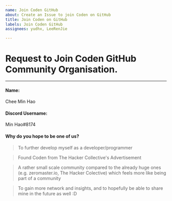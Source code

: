```yaml
---
name: Join Coden GitHub
about: Create an Issue to join Coden on GitHub
title: Join Coden on GitHub
labels: Join Coden GitHub
assignees: yudhx, LeeRenJie

---
```


<!---
An invitation request will be sent to our Core Team! We look forward to having you part of our community on GitHub!

After you are accepted, make it public so that the community is visible on your profile. You can do this by finding your name in the GitHub organization list and change the dropdown from private > public!

Link: https://github.com/orgs/CodenCommunity/people

This might be your first step in getting your feet wet to be an open-source contributor and a part of our community plans! We hope that all our members can grow together with our community!
-->

# Request to Join Coden GitHub Community Organisation.
---

<!-- Required Details -->

#### Name:

Chee Min Hao

#### Discord Username:

Min Hao#8174

#### Why do you hope to be one of us?
> To further develop myself as a developer/programmer

> Found Coden from The Hacker Collective's Advertisement

> A rather small scale community compared to the already huge ones (e.g. zeromaster.io, The Hacker Colective) which
feels more like being part of a community

> To gain more network and insights, and to hopefully be able to share mine in the future as well :D
